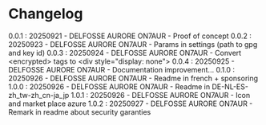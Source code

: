 # Changelog

0.0.1 : 20250921 - DELFOSSE AURORE ON7AUR - Proof of concept
0.0.2 : 20250923 - DELFOSSE AURORE ON7AUR - Params in settings (path to gpg and key id)
0.0.3 : 20250924 - DELFOSSE AURORE ON7AUR - Convert \<encrypted> tags to \<div style="display: none">
0.0.4 : 20250925 - DELFOSSE AURORE ON7AUR - Documentation improvement... 
0.1.0 : 20250926 - DELFOSSE AURORE ON7AUR - Readme in french + sponsoring
1.0.0 : 20250926 - DELFOSSE AURORE ON7AUR - Readme in DE-NL-ES-zh_tw-zh_cn-ja_jp
1.0.1 : 20250926 - DELFOSSE AURORE ON7AUR - Icon and market place azure
1.0.2 : 20250927 - DELFOSSE AURORE ON7AUR - Remark in readme about security garanties
